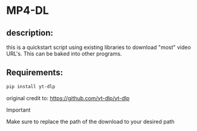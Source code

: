 # MP4-DL

## description:
this is a quickstart script using existing libraries
to download "most" video URL's. This can be baked into other programs.

## Requirements:
```bash
pip install yt-dlp
```

original credit to:
https://github.com/yt-dlp/yt-dlp

> [!IMPORTANT]
> Make sure to replace the path of the download to your desired path
